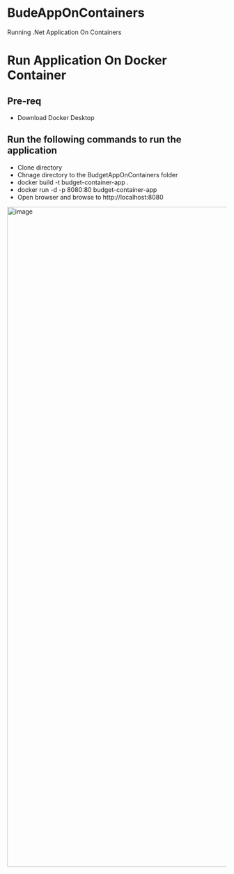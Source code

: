 # BudeAppOnContainers
Running .Net Application On Containers

# Run Application On Docker Container
## Pre-req

- Download Docker Desktop

## Run the following commands to run the application 

- Clone directory 
- Chnage directory to the BudgetAppOnContainers folder 
- docker build -t budget-container-app .
- docker run -d -p 8080:80 budget-container-app
- Open browser and browse to http://localhost:8080

<img width="1513" alt="image" src="https://user-images.githubusercontent.com/64015837/209667941-ad42e8c1-cf31-4326-85bf-ec817567abe8.png">
